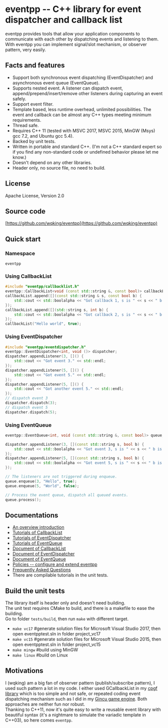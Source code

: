 # eventpp -- C++ library for event dispatcher and callback list

eventpp provides tools that allow your application components to communicate with each other by dispatching events and listening to them. With eventpp you can implement signal/slot mechanism, or observer pattern, very easily.

## Facts and features

- Support both synchronous event dispatching (EventDispatcher) and asynchronous event queue (EventQueue).  
- Supports nested event. A listener can dispatch event, append/prepend/insert/remove other listeners during capturing an event safely.
- Support event filter.
- Template based, less runtime overhead, unlimited possibilities. The event and callback can be almost any C++ types meeting minimum requirements.
- Thread safe.
- Requires C++ 11 (tested with MSVC 2017, MSVC 2015, MinGW (Msys) gcc 7.2, and Ubuntu gcc 5.4).
- Backed by unit tests.
- Written in portable and standard C++. (I'm not a C++ standard expert so if you find any non-standard code or undefined behavior please let me know.)
- Doesn't depend on any other libraries.
- Header only, no source file, no need to build.

## License

Apache License, Version 2.0  

## Source code

[https://github.com/wqking/eventpp](https://github.com/wqking/eventpp)

## Quick start

### Namespace

`eventpp`

### Using CallbackList
```c++
#include "eventpp/callbacklist.h"
eventpp::CallbackList<void (const std::string &, const bool)> callbackList;
callbackList.append([](const std::string & s, const bool b) {
	std::cout << std::boolalpha << "Got callback 1, s is " << s << " b is " << b << std::endl;
});
callbackList.append([](std::string s, int b) {
	std::cout << std::boolalpha << "Got callback 2, s is " << s << " b is " << b << std::endl;
});
callbackList("Hello world", true);
```

### Using EventDispatcher
```c++
#include "eventpp/eventdispatcher.h"
eventpp::EventDispatcher<int, void ()> dispatcher;
dispatcher.appendListener(3, []() {
	std::cout << "Got event 3." << std::endl;
});
dispatcher.appendListener(5, []() {
	std::cout << "Got event 5." << std::endl;
});
dispatcher.appendListener(5, []() {
	std::cout << "Got another event 5." << std::endl;
});
// dispatch event 3
dispatcher.dispatch(3);
// dispatch event 5
dispatcher.dispatch(5);
```

### Using EventQueue
```c++
eventpp::EventQueue<int, void (const std::string &, const bool)> queue;

dispatcher.appendListener(3, [](const std::string s, bool b) {
	std::cout << std::boolalpha << "Got event 3, s is " << s << " b is " << b << std::endl;
});
dispatcher.appendListener(5, [](const std::string s, bool b) {
	std::cout << std::boolalpha << "Got event 5, s is " << s << " b is " << b << std::endl;
});

// The listeners are not triggered during enqueue.
queue.enqueue(3, "Hello", true);
queue.enqueue(5, "World", false);

// Process the event queue, dispatch all queued events.
queue.process();
```

## Documentations

* [An overview introduction](doc/introduction.md)
* [Tutorials of CallbackList](doc/tutorial_callbacklist.md)
* [Tutorials of EventDispatcher](doc/tutorial_eventdispatcher.md)
* [Tutorials of EventQueue](doc/tutorial_eventqueue.md)
* [Document of CallbackList](doc/callbacklist.md)
* [Document of EventDispatcher](doc/eventdispatcher.md)
* [Document of EventQueue](doc/eventqueue.md)
* [Policies -- configure and extend eventpp](doc/policies.md)
* [Frequently Asked Questions](doc/faq.md)
* There are compilable tutorials in the unit tests.

## Build the unit tests

The library itself is header only and doesn't need building.  
The unit test requires CMake to build, and there is a makefile to ease the building.  
Go to folder `tests/build`, then run `make` with different target.
- `make vc17` #generate solution files for Microsoft Visual Studio 2017, then open eventpptest.sln in folder project_vc17
- `make vc15` #generate solution files for Microsoft Visual Studio 2015, then open eventpptest.sln in folder project_vc15
- `make mingw` #build using MinGW
- `make linux` #build on Linux

## Motivations

I (wqking) am a big fan of observer pattern (publish/subscribe pattern), I used such pattern a lot in my code. I either used GCallbackList in my [cpgf library](https://github.com/cpgf/cpgf) which is too simple and not safe, or repeated coding event dispatching mechanism such as I did in my [Gincu game engine](https://github.com/wqking/gincu). Both approaches are neither fun nor robust.  
Thanking to C++11, now it's quite easy to write a reusable event library with beautiful syntax (it's a nightmare to simulate the variadic template in C++03), so here comes `eventpp`.

